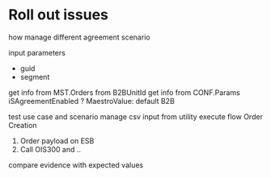 # Roll out issues

>
how manage different agreement scenario

input parameters

- guid
- segment

get info from MST.Orders
from B2BUnitId
get info from CONF.Params iSAgreementEnabled ? MaestroValue: default B2B

test use case and scenario
manage csv input from utility
execute flow Order Creation 

1. Order payload on ESB
2. Call OIS300 and ..

compare evidence with expected values